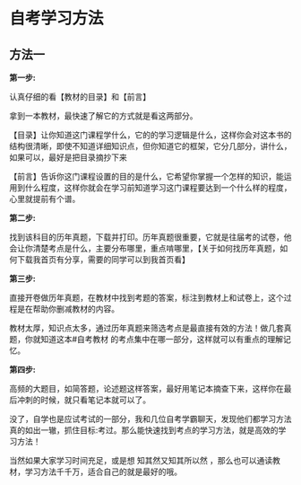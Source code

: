 # 自考学习方法

## 方法一

**第一步:**

认真仔细的看【教材的目录】和【前言】

拿到一本教材，最快速了解它的方式就是看这两部分。

【目录】让你知道这门课程学什么，它的的学习逻辑是什么，这样你会对这本书的结构很清晰，即使不知道详细知识点，但你知道它的框架，它分几部分，讲什么，如果可以，最好是把目录摘抄下来

【前言】告诉你这门课程设置的目的是什么，它希望你掌握一个怎样的知识，能运用到什么程度，这样你就会在学习前知道学习这门课程要达到一个什么样的程度，心里就提前有个谱。

**第二步:**

找到该科目的历年真题，下载并打印。历年真题很重要，它就是往届考的试卷，他会让你清楚考点是什么，主要分布哪里，重点啃哪里，【关于如何找历年真题，如何下载我首页有分享，需要的同学可以到我首页看】

**第三步:**

直接开卷做历年真题，在教材中找到考题的答案，标注到教材上和试卷上，这个过程是在帮助你删减教材的内容。

教材太厚，知识点太多，通过历年真题来筛选考点是最直接有效的方法！做几套真题，你就知道这本#自考教材 的考点集中在哪一部分，这样就可以有重点的理解记忆。

**第四步:**

高频的大题目，如简答题，论述题这样答案，最好用笔记本摘查下来，这样你在最后冲刺的时候，就只看笔记本就可以了。

没了，自学也是应试考试的一部分，我和几位自考学霸聊天，发现他们都学习方法真的如出一辙，抓住目标:考过。那么能快速找到考点的学习方法，就是高效的学习方法！

当然如果大家学习时间充足，或是想 知其然又知其所以然 ，那么也可以通读教材，学习方法千千万，适合自己的就是最好的哦。